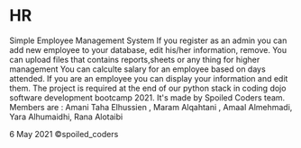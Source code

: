 # HR
Simple Employee Management System 
If you register as an admin you can add new employee to your database, edit his/her information, remove. 
You can upload files that contains reports,sheets or any thing for higher management 
You can calculte salary for an employee based on days attended. 
If you are an employee you can display your information and edit them.
The project is required at the end of our python stack in coding dojo software development bootcamp 2021.
It's made by Spoiled Coders team.
Members are : 
Amani Taha Elhussien ,
Maram Alqahtani ,
Amaal Almehmadi,
Yara Alhumaidhi,
Rana Alotaibi


6 May 2021 ©spoiled_coders
